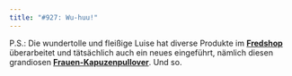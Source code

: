 ```yaml
---
title: "#927: Wu-huu!"
---
```


P.S.: 
Die wundertolle und fleißige Luise hat diverse Produkte im <a href="http://fredshop.spreadshirt.net/-/-/Shop/"><strong>Fredshop</strong></a> überarbeitet und tätsächlich auch ein neues eingeführt, nämlich diesen grandiosen <a href="http://125913.spreadshirt.net/de/DE/Shop/Article/Index/article/Freds-Freunde-6459796"><strong>Frauen-Kapuzenpullover</strong></a>.
Und so.
